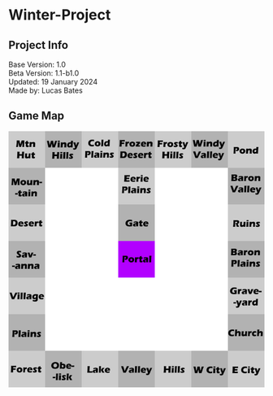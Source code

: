 # Winter-Project

## Project Info
Base Version: 1.0  
Beta Version: 1.1-b1.0  
Updated: 19 January 2024  
Made by: Lucas Bates 

## Game Map
![A map of the game](map.png)
